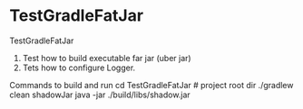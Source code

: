 # TestGradleFatJar
TestGradleFatJar

1. Test how to build executable far jar (uber jar)
2. Tets how to configure Logger.

Commands to build and run
cd TestGradleFatJar         # project root dir
./gradlew clean shadowJar
java -jar ./build/libs/shadow.jar
